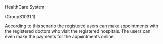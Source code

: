
HealthCare System

(GroupS1031.1)

According to this senario the registered users can make appointments with
the registered doctors who visit the registered hospitals. The users can even make the payments for
the appointments online.

